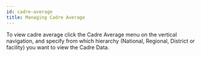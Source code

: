 ```yaml
---
id: cadre-average
title: Managing Cadre Average
---
```


To view cadre average click the Cadre Average menu on the vertical navigation, and specify from which hierarchy (National, Regional, District or facility) you want to view the Cadre Data.